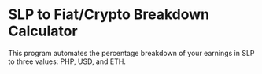 # SLP to Fiat/Crypto Breakdown Calculator

This program automates the percentage breakdown of your earnings in SLP to three values: PHP, USD, and ETH.

